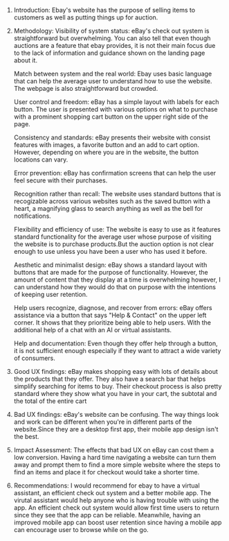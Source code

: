 1. Introduction:
   Ebay's website has the purpose of selling items to customers as well as putting things up for auction.

2. Methodology:
   Visibility of system status: eBay's check out system is straightforward but overwhelming. You can also tell that even though auctions are a feature that ebay provides, it is not their main focus due to the lack of information and guidance shown on the landing page about it.

   Match between system and the real world: Ebay uses basic language that can help the average user to understand how to use the website. The webpage is also straightforward but crowded.

   User control and freedom: eBay has a simple layout with labels for each button. The user is presented with various options on what to purchase with a prominent shopping cart button on the upper right side of the page.

   Consistency and standards: eBay presents their website with consist features with images, a favorite button and an add to cart option. However, depending on where you are in the website, the button locations can vary.

   Error prevention: eBay has confirmation screens that can help the user feel secure with their purchases.

   Recognition rather than recall: The website uses standard buttons that is recogizable across various websites such as the saved button with a heart, a magnifying glass to search anything as well as the bell for notifications.

   Flexibility and efficiency of use: The website is easy to use as it features standard functionality for the average user whose purpose of visiting the website is to purchase products.But the auction option is not clear enough to use unless you have been a user who has used it before.

   Aesthetic and minimalist design: eBay shows a standard layout with buttons that are made for the purpose of functionality. However, the amount of content that they display at a time is overwhelming however, I can understand how they would do that on purpose with the intentions of keeping user retention.

   Help users recognize, diagnose, and recover from errors: eBay offers assistance via a button that says "Help & Contact" on the upper left corner. It shows that they prioritize being able to help users. With the additional help of a chat with an AI or virtual assistants.

   Help and documentation: Even though they offer help through a button, it is not sufficient enough especially if they want to attract a wide variety of consumers.

3. Good UX findings:
   eBay makes shopping easy with lots of details about the products that they offer. They also have a search bar that helps simplify searching for items to buy. Their checkout process is also pretty standard where they show what you have in your cart, the subtotal and the total of the entire cart

4. Bad UX findings:
   eBay's website can be confusing. The way things look and work can be different when you're in different parts of the website.Since they are a desktop first app, their mobile app design isn't the best.

5. Impact Assessment:
   The effects that bad UX on eBay can cost them a low conversion. Having a hard time navigating a website can turn them away and prompt them to find a more simple website where the steps to find an items and place it for checkout would take a shorter time.

6. Recommendations:
   I would recommend for ebay to have a virtual assistant, an efficient check out system and a better mobile app. The virutal assistant would help anyone who is having trouble with using the app. An efficient check out system would allow first time users to return since they see that the app can be reliable. Meanwhile, having an improved mobile app can boost user retention since having a mobile app can encourage user to browse while on the go.
